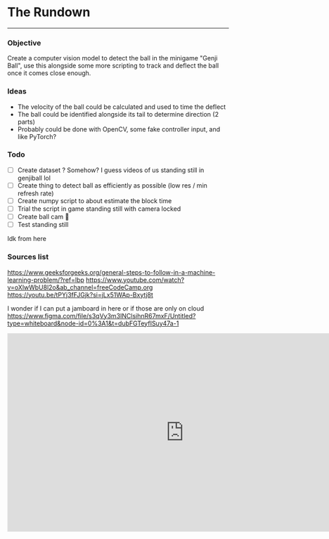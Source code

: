 # The Rundown

---
### Objective
Create a computer vision model to detect the ball in the minigame "Genji Ball",
use this alongside some more scripting to track and deflect the ball once it comes close enough.

### Ideas
- The velocity of the ball could be calculated and used to time the deflect
- The ball could be identified alongside its tail to determine direction (2 parts)
- Probably could be done with OpenCV, some fake controller input, and like PyTorch?

### Todo

- [ ] Create dataset ? Somehow? I guess videos of us standing still in genjiball lol
- [ ] Create thing to detect ball as efficiently as possible (low res / min refresh rate)
- [ ] Create numpy script to about estimate the block time 
- [ ] Trial the script in game standing still with camera locked
- [ ] Create ball cam 🍆
- [ ] Test standing still

Idk from here

### Sources list
https://www.geeksforgeeks.org/general-steps-to-follow-in-a-machine-learning-problem/?ref=lbp
https://www.youtube.com/watch?v=oXlwWbU8l2o&ab_channel=freeCodeCamp.org
https://youtu.be/tPYj3fFJGjk?si=jLx51WAp-Bxytj8t


I wonder if I can put a jamboard in here or if those are only on cloud
https://www.figma.com/file/s3qVy3m3INClsihnR67mxF/Untitled?type=whiteboard&node-id=0%3A1&t=dubFGTeyfISuy47a-1

<iframe style="border: 1px solid rgba(0, 0, 0, 0.1);" width="800" height="450" src="https://www.figma.com/embed?embed_host=share&url=https%3A%2F%2Fwww.figma.com%2Ffile%2Fs3qVy3m3INClsihnR67mxF%2FBro-what-the-hell%3Ftype%3Dwhiteboard%26node-id%3D0%253A1%26t%3DdubFGTeyfISuy47a-1" allowfullscreen></iframe>
